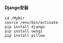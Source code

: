 #### Django安装

~~~
cd /MyDir
source /env/bin/activate
pip install django
pip install uwsgi
pip install pillow
~~~

